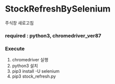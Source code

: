 # StockRefreshBySelenium

주식창 새로고침

### required : python3, chromedriver_ver87

### Execute
  1. chromedriver 실행
  2. python3 설치
  3. pip3 install -U selenium
  4. pip3 stock_refresh.py
  
